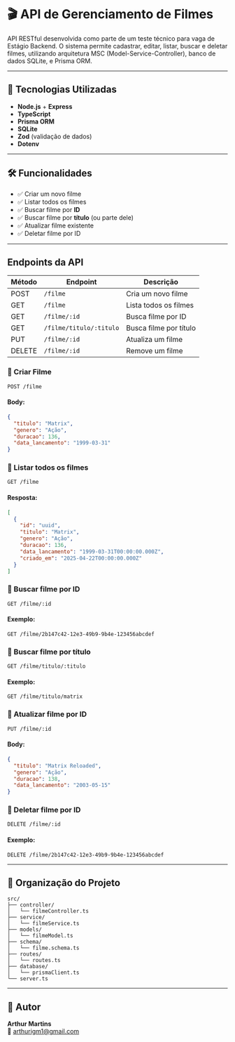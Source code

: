 
# 🎬 API de Gerenciamento de Filmes

API RESTful desenvolvida como parte de um teste técnico para vaga de Estágio Backend. O sistema permite cadastrar, editar, listar, buscar e deletar filmes, utilizando arquitetura MSC (Model-Service-Controller), banco de dados SQLite, e Prisma ORM.

---

## 🚀 Tecnologias Utilizadas

- **Node.js** + **Express**
- **TypeScript**
- **Prisma ORM**
- **SQLite**
- **Zod** (validação de dados)
- **Dotenv**

---

## 🛠 Funcionalidades

- ✅ Criar um novo filme
- ✅ Listar todos os filmes
- ✅ Buscar filme por **ID**
- ✅ Buscar filme por **título** (ou parte dele)
- ✅ Atualizar filme existente
- ✅ Deletar filme por ID

---
## Endpoints da API

| Método | Endpoint                  | Descrição                          |
|--------|---------------------------|-----------------------------------|
| POST   | `/filme`                  | Cria um novo filme                |
| GET    | `/filme`                  | Lista todos os filmes             |
| GET    | `/filme/:id`              | Busca filme por ID                |
| GET    | `/filme/titulo/:titulo`   | Busca filme por título            |
| PUT    | `/filme/:id`              | Atualiza um filme                 |
| DELETE | `/filme/:id`              | Remove um filme                   |

### 📌 Criar Filme
```http
POST /filme
```
#### Body:
```json
{
  "titulo": "Matrix",
  "genero": "Ação",
  "duracao": 136,
  "data_lancamento": "1999-03-31"
}
```

### 📌 Listar todos os filmes
```http
GET /filme
```
#### Resposta:
```json
[
  {
    "id": "uuid",
    "titulo": "Matrix",
    "genero": "Ação",
    "duracao": 136,
    "data_lancamento": "1999-03-31T00:00:00.000Z",
    "criado_em": "2025-04-22T00:00:00.000Z"
  }
]
```

### 📌 Buscar filme por ID
```http
GET /filme/:id
```
#### Exemplo:
```http
GET /filme/2b147c42-12e3-49b9-9b4e-123456abcdef
```

### 📌 Buscar filme por título
```http
GET /filme/titulo/:titulo
```
#### Exemplo:
```http
GET /filme/titulo/matrix
```

### 📌 Atualizar filme por ID
```http
PUT /filme/:id
```
#### Body:
```json
{
  "titulo": "Matrix Reloaded",
  "genero": "Ação",
  "duracao": 138,
  "data_lancamento": "2003-05-15"
}
```

### 📌 Deletar filme por ID
```http
DELETE /filme/:id
```
#### Exemplo:
```http
DELETE /filme/2b147c42-12e3-49b9-9b4e-123456abcdef
```

---

## 📂 Organização do Projeto

```
src/
├── controller/
│   └── filmeController.ts
├── service/
│   └── filmeService.ts
├── models/
│   └── filmeModel.ts
├── schema/
│   └── filme.schema.ts
├── routes/
│   └── routes.ts
├── database/
│   └── prismaClient.ts
└── server.ts
```

---

## 👤 Autor

**Arthur Martins**  
📧 arthurigm1@gmail.com
